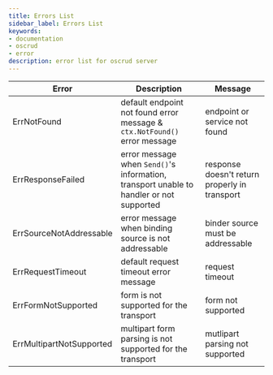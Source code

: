 ```yaml
---
title: Errors List
sidebar_label: Errors List
keywords:
- documentation
- oscrud
- error
description: error list for oscrud server
---
```


| Error                    | Description                                                                             | Message                                       |
| ------------------------ | --------------------------------------------------------------------------------------- | --------------------------------------------- |
| ErrNotFound              | default endpoint not found error message & `ctx.NotFound()` error message               | endpoint or service not found                 |
| ErrResponseFailed        | error message when `Send()`'s information, transport unable to handler or not supported | response doesn't return properly in transport |
| ErrSourceNotAddressable  | error message when binding source is not addressable                                    | binder source must be addressable             |
| ErrRequestTimeout        | default request timeout error message                                                   | request timeout                               |
| ErrFormNotSupported      | form is not supported for the transport                                                 | form not supported                            |
| ErrMultipartNotSupported | multipart form parsing is not supported for the transport                               | mutlipart parsing not supported               |